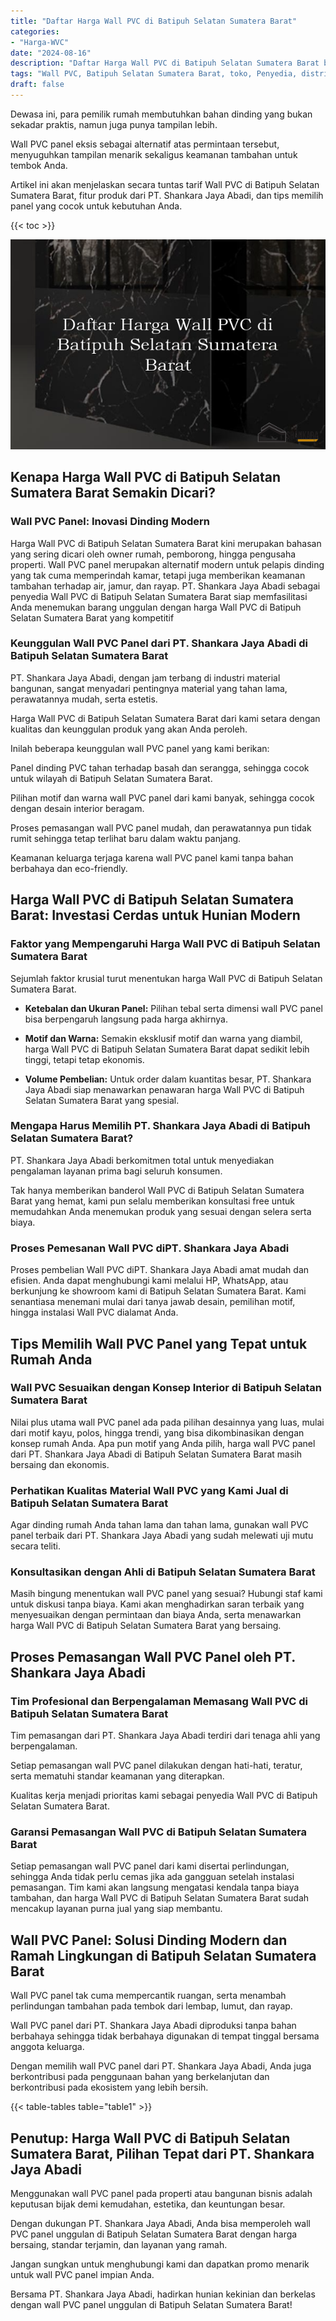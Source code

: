 ```yaml
---
title: "Daftar Harga Wall PVC di Batipuh Selatan Sumatera Barat"
categories: 
- "Harga-WVC"
date: "2024-08-16"
description: "Daftar Harga Wall PVC di Batipuh Selatan Sumatera Barat bagi rumah, kantor, dan toko. Produk berkualitas, beragam motif, warna modern, beserta servis instalasi dikerjakan oleh tim ahli dan kepastian resmi!|Layanan penyediaan Wall PVC di Batipuh Selatan Sumatera Barat bagi kebutuhan tempat tinggal, perkantoran, atau gerai, dengan material berkualitas dan instalasi oleh tim profesional dan jaminan resmi.|Pilihan Wall PVC di Batipuh Selatan Sumatera Barat yang andal untuk hunian, perkantoran, serta gerai, dengan panel unggulan dan pemasangan oleh tim profesional dan kepastian resmi.|Penyediaan Wall PVC di Batipuh Selatan Sumatera Barat untuk tempat tinggal, perkantoran, dan toko, beserta produk terbaik dan instalasi dikerjakan oleh teknisi ahli, disertai dengan kepastian resmi.}"
tags: "Wall PVC, Batipuh Selatan Sumatera Barat, toko, Penyedia, distributor"
draft: false
---
```


Dewasa ini, para pemilik rumah membutuhkan bahan dinding yang bukan sekadar praktis, namun juga punya tampilan lebih.

Wall PVC panel eksis sebagai alternatif atas permintaan tersebut, menyuguhkan tampilan menarik sekaligus keamanan tambahan untuk tembok Anda.

Artikel ini akan menjelaskan secara tuntas tarif Wall PVC di Batipuh Selatan Sumatera Barat, fitur produk dari PT. Shankara Jaya Abadi, dan tips memilih panel yang cocok untuk kebutuhan Anda.

{{< toc >}}

![Daftar Harga Wall PVC di Batipuh Selatan Sumatera Barat](/images/Harga-WVC/Daftar-Harga-Wall-PVC-di-Batipuh-Selatan-Sumatera-Barat.png)


## Kenapa Harga Wall PVC di Batipuh Selatan Sumatera Barat Semakin Dicari?

### Wall PVC Panel: Inovasi Dinding Modern

Harga Wall PVC di Batipuh Selatan Sumatera Barat kini merupakan bahasan yang sering dicari oleh owner rumah, pemborong, hingga pengusaha properti. Wall PVC panel merupakan alternatif modern untuk pelapis dinding yang tak cuma memperindah kamar, tetapi juga memberikan keamanan tambahan terhadap air, jamur, dan rayap. PT. Shankara Jaya Abadi sebagai penyedia Wall PVC di Batipuh Selatan Sumatera Barat siap memfasilitasi Anda menemukan barang unggulan dengan harga Wall PVC di Batipuh Selatan Sumatera Barat yang kompetitif

### Keunggulan Wall PVC Panel dari PT. Shankara Jaya Abadi di Batipuh Selatan Sumatera Barat

PT. Shankara Jaya Abadi, dengan jam terbang di industri material bangunan, sangat menyadari pentingnya material yang tahan lama, perawatannya mudah, serta estetis.

Harga Wall PVC di Batipuh Selatan Sumatera Barat dari kami setara dengan kualitas dan keunggulan produk yang akan Anda peroleh.

Inilah beberapa keunggulan wall PVC panel yang kami berikan:

Panel dinding PVC tahan terhadap basah dan serangga, sehingga cocok untuk wilayah di Batipuh Selatan Sumatera Barat.

Pilihan motif dan warna wall PVC panel dari kami banyak, sehingga cocok dengan desain interior beragam.

Proses pemasangan wall PVC panel mudah, dan perawatannya pun tidak rumit sehingga tetap terlihat baru dalam waktu panjang.

Keamanan keluarga terjaga karena wall PVC panel kami tanpa bahan berbahaya dan eco-friendly.

## Harga Wall PVC di Batipuh Selatan Sumatera Barat: Investasi Cerdas untuk Hunian Modern

### Faktor yang Mempengaruhi Harga Wall PVC di Batipuh Selatan Sumatera Barat

Sejumlah faktor krusial turut menentukan harga Wall PVC di Batipuh Selatan Sumatera Barat.

- **Ketebalan dan Ukuran Panel:** Pilihan tebal serta dimensi wall PVC panel bisa berpengaruh langsung pada harga akhirnya.

- **Motif dan Warna:** Semakin eksklusif motif dan warna yang diambil, harga Wall PVC di Batipuh Selatan Sumatera Barat dapat sedikit lebih tinggi, tetapi tetap ekonomis.

- **Volume Pembelian:** Untuk order dalam kuantitas besar, PT. Shankara Jaya Abadi siap menawarkan penawaran harga Wall PVC di Batipuh Selatan Sumatera Barat yang spesial.

### Mengapa Harus Memilih PT. Shankara Jaya Abadi di Batipuh Selatan Sumatera Barat?

PT. Shankara Jaya Abadi berkomitmen total untuk menyediakan pengalaman layanan prima bagi seluruh konsumen.

Tak hanya memberikan banderol Wall PVC di Batipuh Selatan Sumatera Barat yang hemat, kami pun selalu memberikan konsultasi free untuk memudahkan Anda menemukan produk yang sesuai dengan selera serta biaya.

### Proses Pemesanan Wall PVC diPT. Shankara Jaya Abadi

Proses pembelian Wall PVC diPT. Shankara Jaya Abadi amat mudah dan efisien. Anda dapat menghubungi kami melalui HP, WhatsApp, atau berkunjung ke showroom kami di Batipuh Selatan Sumatera Barat. Kami senantiasa menemani mulai dari tanya jawab desain, pemilihan motif, hingga instalasi Wall PVC dialamat Anda.

## Tips Memilih Wall PVC Panel yang Tepat untuk Rumah Anda

### Wall PVC Sesuaikan dengan Konsep Interior di Batipuh Selatan Sumatera Barat

Nilai plus utama wall PVC panel ada pada pilihan desainnya yang luas, mulai dari motif kayu, polos, hingga trendi, yang bisa dikombinasikan dengan konsep rumah Anda. Apa pun motif yang Anda pilih, harga wall PVC panel dari PT. Shankara Jaya Abadi di Batipuh Selatan Sumatera Barat masih bersaing dan ekonomis.

### Perhatikan Kualitas Material Wall PVC yang Kami Jual di Batipuh Selatan Sumatera Barat

Agar dinding rumah Anda tahan lama dan tahan lama, gunakan wall PVC panel terbaik dari PT. Shankara Jaya Abadi yang sudah melewati uji mutu secara teliti.

### Konsultasikan dengan Ahli di Batipuh Selatan Sumatera Barat

Masih bingung menentukan wall PVC panel yang sesuai? Hubungi staf kami untuk diskusi tanpa biaya. Kami akan menghadirkan saran terbaik yang menyesuaikan dengan permintaan dan biaya Anda, serta menawarkan harga Wall PVC di Batipuh Selatan Sumatera Barat yang bersaing.

## Proses Pemasangan Wall PVC Panel oleh PT. Shankara Jaya Abadi

### Tim Profesional dan Berpengalaman Memasang Wall PVC di Batipuh Selatan Sumatera Barat

Tim pemasangan dari PT. Shankara Jaya Abadi terdiri dari tenaga ahli yang berpengalaman.

Setiap pemasangan wall PVC panel dilakukan dengan hati-hati, teratur, serta mematuhi standar keamanan yang diterapkan.

Kualitas kerja menjadi prioritas kami sebagai penyedia Wall PVC di Batipuh Selatan Sumatera Barat.

### Garansi Pemasangan Wall PVC di Batipuh Selatan Sumatera Barat

Setiap pemasangan wall PVC panel dari kami disertai perlindungan, sehingga Anda tidak perlu cemas jika ada gangguan setelah instalasi pemasangan. Tim kami akan langsung mengatasi kendala tanpa biaya tambahan, dan harga Wall PVC di Batipuh Selatan Sumatera Barat sudah mencakup layanan purna jual yang siap membantu.

## Wall PVC Panel: Solusi Dinding Modern dan Ramah Lingkungan di Batipuh Selatan Sumatera Barat

Wall PVC panel tak cuma mempercantik ruangan, serta menambah perlindungan tambahan pada tembok dari lembap, lumut, dan rayap.

Wall PVC panel dari PT. Shankara Jaya Abadi diproduksi tanpa bahan berbahaya sehingga tidak berbahaya digunakan di tempat tinggal bersama anggota keluarga.

Dengan memilih wall PVC panel dari PT. Shankara Jaya Abadi, Anda juga berkontribusi pada penggunaan bahan yang berkelanjutan dan berkontribusi pada ekosistem yang lebih bersih.

{{< table-tables table="table1" >}}

## Penutup: Harga Wall PVC di Batipuh Selatan Sumatera Barat, Pilihan Tepat dari PT. Shankara Jaya Abadi

Menggunakan wall PVC panel pada properti atau bangunan bisnis adalah keputusan bijak demi kemudahan, estetika, dan keuntungan besar.

Dengan dukungan PT. Shankara Jaya Abadi, Anda bisa memperoleh wall PVC panel unggulan di Batipuh Selatan Sumatera Barat dengan harga bersaing, standar terjamin, dan layanan yang ramah.

Jangan sungkan untuk menghubungi kami dan dapatkan promo menarik untuk wall PVC panel impian Anda.

Bersama PT. Shankara Jaya Abadi, hadirkan hunian kekinian dan berkelas dengan wall PVC panel unggulan di Batipuh Selatan Sumatera Barat!